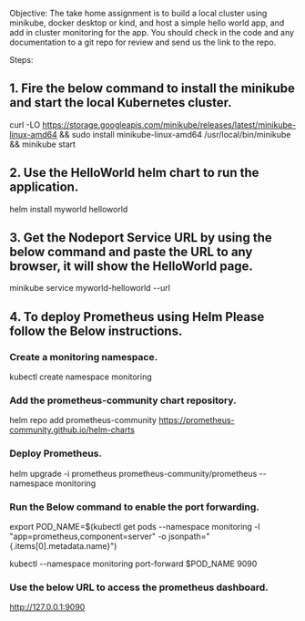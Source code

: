 Objective: The take home assignment is to build a local cluster using minikube, docker desktop or kind, and host a simple hello world app, and add in cluster monitoring for the app. You should check in the code and any documentation to a git repo for review and send us the link to the repo.

Steps:

## 1. Fire the below command to install the minikube and start the local Kubernetes cluster.

curl -LO https://storage.googleapis.com/minikube/releases/latest/minikube-linux-amd64 && sudo install minikube-linux-amd64 /usr/local/bin/minikube && minikube start

## 2. Use the HelloWorld helm chart to run the application.

helm install myworld helloworld

## 3. Get the Nodeport Service URL by using the below command and paste the URL to any browser, it will show the HelloWorld page.

minikube service myworld-helloworld --url

## 4. To deploy Prometheus using Helm Please follow the Below instructions.

### Create a monitoring namespace.

kubectl create namespace monitoring

### Add the prometheus-community chart repository.

helm repo add prometheus-community https://prometheus-community.github.io/helm-charts

### Deploy Prometheus.

helm upgrade -i prometheus prometheus-community/prometheus --namespace monitoring

### Run the Below command to enable the port forwarding.

export POD_NAME=$(kubectl get pods --namespace monitoring -l "app=prometheus,component=server" -o jsonpath="{.items[0].metadata.name}")

kubectl --namespace monitoring port-forward $POD_NAME 9090

### Use the below URL to access the prometheus dashboard.

http://127.0.0.1:9090
